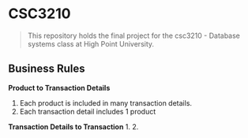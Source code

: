 # CSC3210
> This repository holds the final project for the csc3210 - Database systems class at High Point University.

## Business Rules
__Product to Transaction Details__
1. Each product is included in many transaction details.
2. Each transaction detail includes 1 product

__Transaction Details to Transaction__
1. 
2. 
